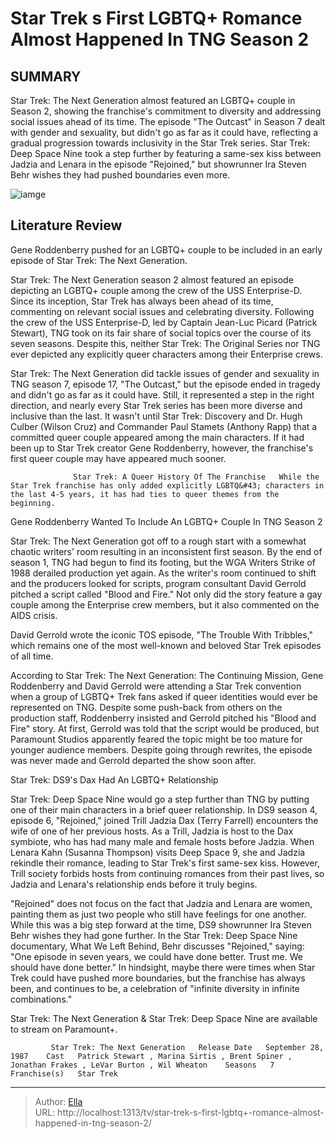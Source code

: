 # Star Trek s First LGBTQ&#43; Romance Almost Happened In TNG Season 2


## SUMMARY 



  Star Trek: The Next Generation almost featured an LGBTQ&#43; couple in Season 2, showing the franchise&#39;s commitment to diversity and addressing social issues ahead of its time.   The episode &#34;The Outcast&#34; in Season 7 dealt with gender and sexuality, but didn&#39;t go as far as it could have, reflecting a gradual progression towards inclusivity in the Star Trek series.   Star Trek: Deep Space Nine took a step further by featuring a same-sex kiss between Jadzia and Lenara in the episode &#34;Rejoined,&#34; but showrunner Ira Steven Behr wishes they had pushed boundaries even more.  

![iamge](https://static1.srcdn.com/wordpress/wp-content/uploads/2024/01/star-trek-first-lgbtq-tng-season-2-almost.jpg)

## Literature Review
Gene Roddenberry pushed for an LGBTQ&#43; couple to be included in an early episode of Star Trek: The Next Generation.




Star Trek: The Next Generation season 2 almost featured an episode depicting an LGBTQ&#43; couple among the crew of the USS Enterprise-D. Since its inception, Star Trek has always been ahead of its time, commenting on relevant social issues and celebrating diversity. Following the crew of the USS Enterprise-D, led by Captain Jean-Luc Picard (Patrick Stewart), TNG took on its fair share of social topics over the course of its seven seasons. Despite this, neither Star Trek: The Original Series nor TNG ever depicted any explicitly queer characters among their Enterprise crews.




Star Trek: The Next Generation did tackle issues of gender and sexuality in TNG season 7, episode 17, &#34;The Outcast,&#34; but the episode ended in tragedy and didn&#39;t go as far as it could have. Still, it represented a step in the right direction, and nearly every Star Trek series has been more diverse and inclusive than the last. It wasn&#39;t until Star Trek: Discovery and Dr. Hugh Culber (Wilson Cruz) and Commander Paul Stamets (Anthony Rapp) that a committed queer couple appeared among the main characters. If it had been up to Star Trek creator Gene Roddenberry, however, the franchise&#39;s first queer couple may have appeared much sooner.

                  Star Trek: A Queer History Of The Franchise   While the Star Trek franchise has only added explicitly LGBTQ&#43; characters in the last 4-5 years, it has had ties to queer themes from the beginning.    


 Gene Roddenberry Wanted To Include An LGBTQ&#43; Couple In TNG Season 2 
          




Star Trek: The Next Generation got off to a rough start with a somewhat chaotic writers&#39; room resulting in an inconsistent first season. By the end of season 1, TNG had begun to find its footing, but the WGA Writers Strike of 1988 derailed production yet again. As the writer&#39;s room continued to shift and the producers looked for scripts, program consultant David Gerrold pitched a script called &#34;Blood and Fire.&#34; Not only did the story feature a gay couple among the Enterprise crew members, but it also commented on the AIDS crisis.



David Gerrold wrote the iconic TOS episode, &#34;The Trouble With Tribbles,&#34; which remains one of the most well-known and beloved Star Trek episodes of all time.




According to Star Trek: The Next Generation: The Continuing Mission, Gene Roddenberry and David Gerrold were attending a Star Trek convention when a group of LGBTQ&#43; Trek fans asked if queer identities would ever be represented on TNG. Despite some push-back from others on the production staff, Roddenberry insisted and Gerrold pitched his &#34;Blood and Fire&#34; story. At first, Gerrold was told that the script would be produced, but Paramount Studios apparently feared the topic might be too mature for younger audience members. Despite going through rewrites, the episode was never made and Gerrold departed the show soon after.






 Star Trek: DS9&#39;s Dax Had An LGBTQ&#43; Relationship 
         

Star Trek: Deep Space Nine would go a step further than TNG by putting one of their main characters in a brief queer relationship. In DS9 season 4, episode 6, &#34;Rejoined,&#34; joined Trill Jadzia Dax (Terry Farrell) encounters the wife of one of her previous hosts. As a Trill, Jadzia is host to the Dax symbiote, who has had many male and female hosts before Jadzia. When Lenara Kahn (Susanna Thompson) visits Deep Space 9, she and Jadzia rekindle their romance, leading to Star Trek&#39;s first same-sex kiss. However, Trill society forbids hosts from continuing romances from their past lives, so Jadzia and Lenara&#39;s relationship ends before it truly begins.

&#34;Rejoined&#34; does not focus on the fact that Jadzia and Lenara are women, painting them as just two people who still have feelings for one another. While this was a big step forward at the time, DS9 showrunner Ira Steven Behr wishes they had gone further. In the Star Trek: Deep Space Nine documentary, What We Left Behind, Behr discusses &#34;Rejoined,&#34; saying: &#34;One episode in seven years, we could have done better. Trust me. We should have done better.&#34; In hindsight, maybe there were times when Star Trek could have pushed more boundaries, but the franchise has always been, and continues to be, a celebration of &#34;infinite diversity in infinite combinations.&#34;






Star Trek: The Next Generation &amp; Star Trek: Deep Space Nine are available to stream on Paramount&#43;.




             Star Trek: The Next Generation   Release Date   September 28, 1987    Cast   Patrick Stewart , Marina Sirtis , Brent Spiner , Jonathan Frakes , LeVar Burton , Wil Wheaton    Seasons   7    Franchise(s)   Star Trek       


---

> Author: [Ella](https://instagram.hk.cn/)  
> URL: http://localhost:1313/tv/star-trek-s-first-lgbtq&#43;-romance-almost-happened-in-tng-season-2/  


